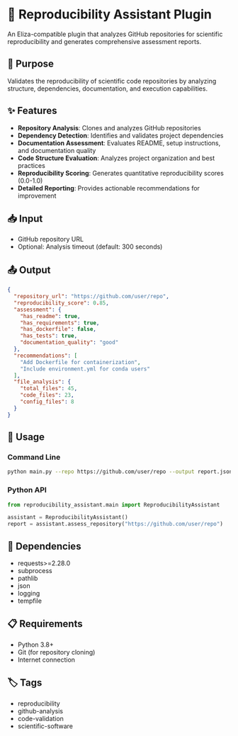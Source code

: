 # 🔁 Reproducibility Assistant Plugin

An Eliza-compatible plugin that analyzes GitHub repositories for scientific reproducibility and generates comprehensive assessment reports.

## 🎯 Purpose

Validates the reproducibility of scientific code repositories by analyzing structure, dependencies, documentation, and execution capabilities.

## ✨ Features

- **Repository Analysis**: Clones and analyzes GitHub repositories
- **Dependency Detection**: Identifies and validates project dependencies
- **Documentation Assessment**: Evaluates README, setup instructions, and documentation quality
- **Code Structure Evaluation**: Analyzes project organization and best practices
- **Reproducibility Scoring**: Generates quantitative reproducibility scores (0.0-1.0)
- **Detailed Reporting**: Provides actionable recommendations for improvement

## 📥 Input

- GitHub repository URL
- Optional: Analysis timeout (default: 300 seconds)

## 📤 Output

```json
{
  "repository_url": "https://github.com/user/repo",
  "reproducibility_score": 0.85,
  "assessment": {
    "has_readme": true,
    "has_requirements": true,
    "has_dockerfile": false,
    "has_tests": true,
    "documentation_quality": "good"
  },
  "recommendations": [
    "Add Dockerfile for containerization",
    "Include environment.yml for conda users"
  ],
  "file_analysis": {
    "total_files": 45,
    "code_files": 23,
    "config_files": 8
  }
}
```

## 🚀 Usage

### Command Line
```bash
python main.py --repo https://github.com/user/repo --output report.json --timeout 300
```

### Python API
```python
from reproducibility_assistant.main import ReproducibilityAssistant

assistant = ReproducibilityAssistant()
report = assistant.assess_repository("https://github.com/user/repo")
```

## 🔧 Dependencies

- requests>=2.28.0
- subprocess
- pathlib
- json
- logging
- tempfile

## 📋 Requirements

- Python 3.8+
- Git (for repository cloning)
- Internet connection

## 🏷️ Tags

- reproducibility
- github-analysis
- code-validation
- scientific-software
